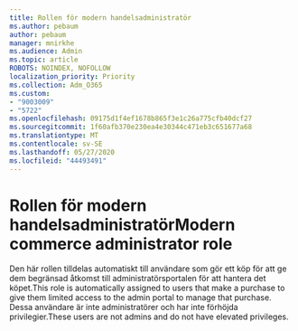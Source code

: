 ```yaml
---
title: Rollen för modern handelsadministratör
ms.author: pebaum
author: pebaum
manager: mnirkhe
ms.audience: Admin
ms.topic: article
ROBOTS: NOINDEX, NOFOLLOW
localization_priority: Priority
ms.collection: Adm_O365
ms.custom:
- "9003009"
- "5722"
ms.openlocfilehash: 09175d1f4ef1678b865f3e1c26a775cfb40dcf27
ms.sourcegitcommit: 1f60afb370e230ea4e30344c471eb3c651677a68
ms.translationtype: MT
ms.contentlocale: sv-SE
ms.lasthandoff: 05/27/2020
ms.locfileid: "44493491"
---
```

# <a name="modern-commerce-administrator-role"></a><span data-ttu-id="9f281-102">Rollen för modern handelsadministratör</span><span class="sxs-lookup"><span data-stu-id="9f281-102">Modern commerce administrator role</span></span>

<span data-ttu-id="9f281-103">Den här rollen tilldelas automatiskt till användare som gör ett köp för att ge dem begränsad åtkomst till administratörsportalen för att hantera det köpet.</span><span class="sxs-lookup"><span data-stu-id="9f281-103">This role is automatically assigned to users that make a purchase to give them limited access to the admin portal to manage that purchase.</span></span> <span data-ttu-id="9f281-104">Dessa användare är inte administratörer och har inte förhöjda privilegier.</span><span class="sxs-lookup"><span data-stu-id="9f281-104">These users are not admins and do not have elevated privileges.</span></span>
